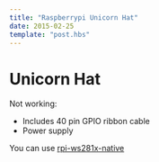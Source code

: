 ```yaml
---
title: "Raspberrypi Unicorn Hat"
date: 2015-02-25
template: "post.hbs"
---
```


# Unicorn Hat

Not working:
- Includes 40 pin GPIO ribbon cable
- Power supply


You can use [rpi-ws281x-native][npm-rpi]


[npm-rpi]:https://www.npmjs.com/package/rpi-ws281x-native

